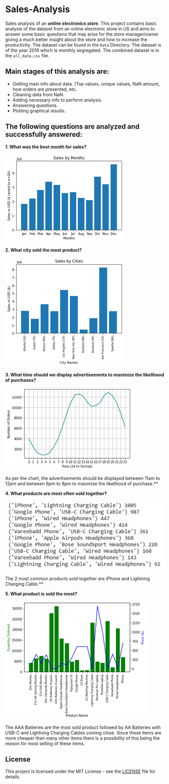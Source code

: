 # Sales-Analysis

Sales analysis of an ***online electronics store***.   This project contains basic analysis of the dataset from an online electronic store in US and aims to answer some basic questions that may arise for the store manager/owner giving a much better insight about the store and how to increase the productivity. The dataset can be found in the ```Data``` Directory. The dataset is of the year 2019 which is monthly segregated. The combined dataset is in the  ```all_data.csv``` file.

## Main stages of this analysis are:

- Getting main info about data. (Top values, unique values, NaN amount, how orders are presented, etc.
- Cleaning data from NaN.
- Adding necessary info to perform analysis.
- Answering questions.
- Plotting graphical results.

## The following questions are analyzed and successfully answered:
**1. What was the best month for sales?**

![1](./Screenshots/1.png)

**2. What city sold the most product?**

![2](./Screenshots/2.png)

**3. What time should we display advertisements to maximize the likelihood of purchases?**

![3](./Screenshots/3.png)

As per the chart, the advertisements should be displayed between 11am to 12pm and between 6pm to 8pm to maximize the likelihood of purchase.**

**4. What products are most often sold together?**
	
![4](./Screenshots/4.JPG)

The 2 most common products sold together are iPhone and Lightning Charging Cable.**

**5. What product is sold the most?**

![5](./Screenshots/5.png)

The AAA Batteries are the most sold product followed by AA Batteries with USB-C and Lightning Charging Cables coming close. Since these items are more cheaper than many other items there is a possibility of this being the reason for most selling of these items.

## License

This project is licensed under the MIT License - see the [LICENSE](https://github.com/smit-sms/Sales-Analysis/blob/main/LICENSE) file for details.
